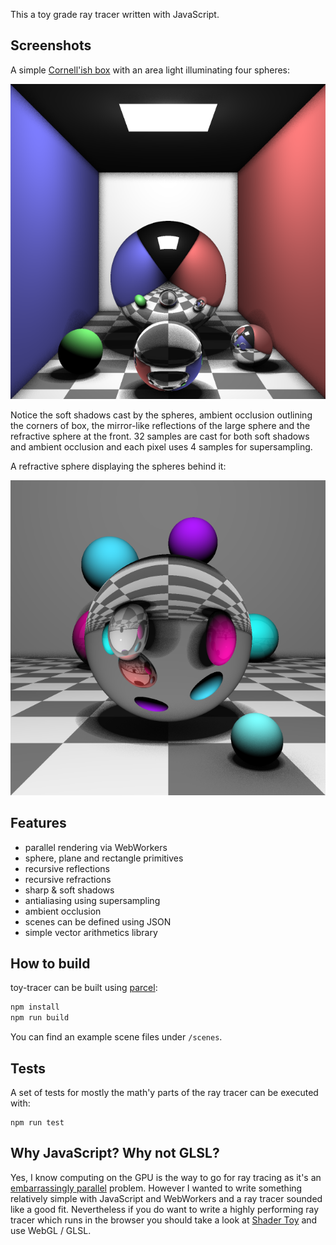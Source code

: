 This a toy grade ray tracer written with JavaScript.

## Screenshots

A simple [Cornell'ish box](https://en.wikipedia.org/wiki/Cornell_box) with an area light illuminating four spheres:

![toy-tracer](docs/cornell.png)

Notice the soft shadows cast by the spheres, ambient occlusion outlining the corners of box, the mirror-like reflections of the large sphere and the refractive sphere at the front. 32 samples are cast for both soft shadows and ambient occlusion and each pixel uses 4 samples for supersampling.

A refractive sphere displaying the spheres behind it:

![toy-tracer](docs/spheres.png)

## Features

* parallel rendering via WebWorkers
* sphere, plane and rectangle primitives
* recursive reflections
* recursive refractions
* sharp & soft shadows
* antialiasing using supersampling
* ambient occlusion
* scenes can be defined using JSON
* simple vector arithmetics library

## How to build

toy-tracer can be built using [parcel](https://parceljs.org/):

```bash
npm install
npm run build
```

You can find an example scene files under `/scenes`.

## Tests

A set of tests for mostly the math'y parts of the ray tracer can be executed with:

```
npm run test
```

## Why JavaScript? Why not GLSL?

Yes, I know computing on the GPU is the way to go for ray tracing as it's an [embarrassingly parallel](https://en.wikipedia.org/wiki/Embarrassingly_parallel) problem. However I wanted to write something relatively simple with JavaScript and WebWorkers and a ray tracer sounded like a good fit. Nevertheless if you do want to write a highly performing ray tracer which runs in the browser you should take a look at [Shader Toy](https://www.shadertoy.com/) and use WebGL / GLSL.
